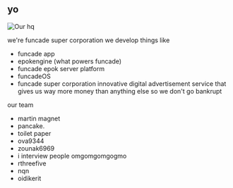 ## yo

![Our hq](../newhq.png "Our hq")

we're funcade super corporation we develop things like
- funcade app
- epokengine (what powers funcade)
- funcade epok server platform
- funcadeOS
- funcade super corporation innovative digital advertisement service that gives us way more money than anything else so we don't go bankrupt 

our team
- martin magnet
- pancake.
- toilet paper
- ova9344
- zounak6969
- i interview people omgomgomgogmo
- rthreefive
- nqn
- oidikerit
